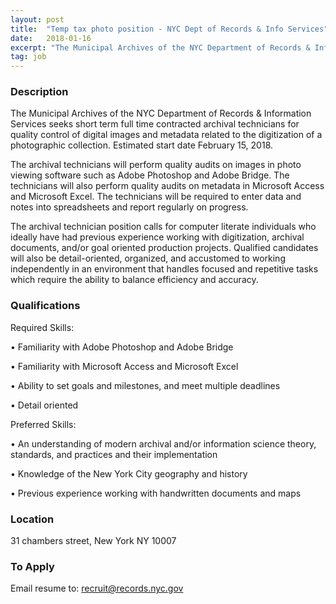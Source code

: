 ```yaml
---
layout: post
title:  "Temp tax photo position - NYC Dept of Records & Info Services"
date:   2018-01-16
excerpt: "The Municipal Archives of the NYC Department of Records & Information Services seeks short term full time contracted archival technicians for quality control of digital images and metadata related to the digitization of a photographic collection. Estimated start date February 15, 2018. The archival technicians will perform quality audits on..."
tag: job
---
```


### Description   

The Municipal Archives of the NYC Department of Records & Information Services seeks short term full time contracted archival technicians for quality control of digital images and metadata related to the digitization of a photographic collection. Estimated start date February 15, 2018.

The archival technicians will perform quality audits on images in photo viewing software such as Adobe Photoshop and Adobe Bridge. The technicians will also perform quality audits on metadata in Microsoft Access and Microsoft Excel. The technicians will be required to enter data and notes into spreadsheets and report regularly on progress. 

The archival technician position calls for computer literate individuals who ideally have had previous experience working with digitization, archival documents, and/or goal oriented production projects. Qualified candidates will also be detail-oriented, organized, and accustomed to working independently in an environment that handles focused and repetitive tasks which require the ability to balance efficiency and accuracy.  





### Qualifications   

Required Skills:

• 	Familiarity with Adobe Photoshop and Adobe Bridge

• 	Familiarity with Microsoft Access and Microsoft Excel

• 	Ability to set goals and milestones, and meet multiple deadlines

• 	Detail oriented

Preferred Skills:

• 	An understanding of modern archival and/or information science theory, standards, and practices and their implementation

• 	Knowledge of the New York City geography and history

• 	Previous experience working with handwritten documents and maps






### Location   

31 chambers street, New York NY 10007




### To Apply   

Email resume to: recruit@records.nyc.gov





